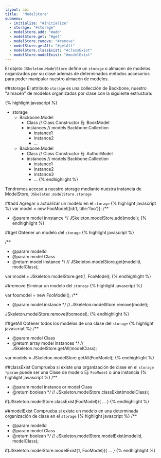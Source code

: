 ```yaml
---
layout: api
title:  "ModelStore"
submenu:
  - initialize: "#initialize"
  - storage: "#storage"
  - modelStore.add: "#add"
  - modelStore.get: "#get"
  - modelStore.remove: "#remove"
  - modelStore.getAll: "#getAll"
  - modelStore.classExist: "#classExist"
  - modelStore.modelExist: "#modelExist"
---
```


El objeto `JSkeleton.ModelStore` define un `storage` o almacén de modelos organizados por su clase además de determinados métodos accesorios para poder manipular nuestro almacén de modelos.

##storage
El attributo `storage` es una collección de Backbone, nuestro "almacén" de modelos organizados por clase con la siguiente estructura:

{% highlight javascript %}
* storage
    * Backbone.Model
        * Class         // Class Constructor Ej: BookModel
        * instances     // models Backbone.Collection
            * instance1
            * instance2
            *    ...
    * Backbone.Model
        * Class         // Class Constructor Ej: AuthorModel
        * instances     // models Backbone.Collection
            * instance1
            * instance2
            * instance3
            *    ...
{% endhighlight %}

Tendremos acceso a nuestro storage mediante nuestra instancia de ModelStore,  `JSkeleton.modelStore.storage`

##add
Agregar o actualizar un modelo en el `storage`
{% highlight javascript %}
var model = new FooModel({id:1, title:'foo'});
/**
 * @param model innstance
 */
JSkeleton.modelStore.add(model);
{% endhighlight %}

##get
Obtener un modelo del `storage`
{% highlight javascript %}

/**
 * @param modelId
 * @param model Class
 * @return model instance
 */
// JSkeleton.modelStore.get(modelId, modelClass);

var model = JSkeleton.modelStore.get(1, FooModel);
{% endhighlight %}

##remove
Eliminar un modelo del `storage`
{% highlight javascript %}

var foomodel = new FooModel();
/**
 * @param model instance
 */
// JSkeleton.modelStore.remove(model);

JSkeleton.modelStore.remove(foomodel);
{% endhighlight %}

##getAll
Obtener todos los modelos de una clase del `storage`
{% highlight javascript %}
/**
 * @param model Class
 * @return array model instances
 */
// JSkeleton.modelStore.getAll(modelClass);

var models = JSkeleton.modelStore.getAll(FooModel);
{% endhighlight %}

##classExist
Comprueba si existe una organización de clase en el  `storage`
`*param` puede ser una Clase de modelo Ej: `FooModel` o una instancia
{% highlight javascript %}
/**
 * @param model instance or model Class
 * @return boolean
 */
// JSkeleton.modelStore.classExist(modelClass);

if(JSkeleton.modelStore.classExist(FooModel)){
    ...
}
{% endhighlight %}

##modelExist
Comprueba si existe un modelo en una determinada organización de clase en el `storage`
{% highlight javascript %}
/**
 * @param modelId
 * @param model Class
 * @return boolean
 */
// JSkeleton.modelStore.modelExist(modelId, modelClass);

if(JSkeleton.modelStore.modelExist(1, FooModel)){
    ...
}
{% endhighlight %}

